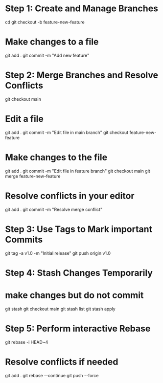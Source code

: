 # Step 1: Create and Manage Branches
cd <your-repository>
git checkout -b feature-new-feature
# Make changes to a file
git add .
git commit -m "Add new feature"

# Step 2: Merge Branches and Resolve Conflicts
git checkout main
# Edit a file
git add .
git commit -m "Edit file in main branch"
git checkout feature-new-feature
# Make changes to the file
git add .
git commit -m "Edit file in feature branch"
git checkout main
git merge feature-new-feature
# Resolve conflicts in your editor
git add .
git commit -m "Resolve merge conflict"

# Step 3: Use Tags to Mark important Commits
git tag -a v1.0 -m "Initial release"
git push origin v1.0

# Step 4: Stash Changes Temporarily
# make changes but do not commit
git stash
git checkout main
git stash list
git stash apply

# Step 5: Perform interactive Rebase
git rebase -i HEAD~4
# Resolve conflicts if needed
git add .
git rebase --continue
git push --force